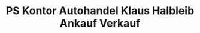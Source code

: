 ---
title: "PS Kontor Autohandel Klaus Halbleib Ankauf Verkauf"
url: /berlin/ps-kontor-autohandel-klaus-halbleib-ankauf-verkauf/
shop: Autohaus
---